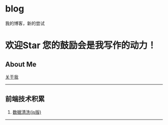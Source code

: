 # blog
我的博客，新的尝试
#  **欢迎Star 您的鼓励会是我写作的动力！**

## **About Me**

[关于我](https://github.com/AprilJoy)

----

## **前端技术积累**

1. [数据清洗(js版)](https://github.com/AprilJoy/blog/issues/1)



----
